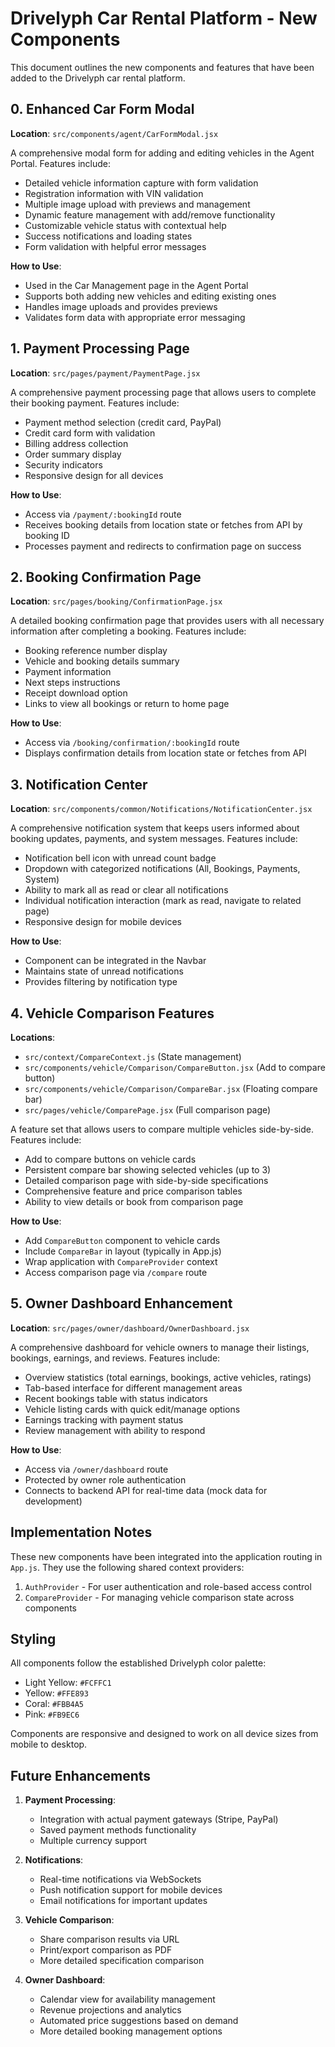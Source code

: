 # Drivelyph Car Rental Platform - New Components

This document outlines the new components and features that have been added to the Drivelyph car rental platform.

## 0. Enhanced Car Form Modal

**Location**: `src/components/agent/CarFormModal.jsx`

A comprehensive modal form for adding and editing vehicles in the Agent Portal. Features include:

- Detailed vehicle information capture with form validation
- Registration information with VIN validation
- Multiple image upload with previews and management
- Dynamic feature management with add/remove functionality
- Customizable vehicle status with contextual help
- Success notifications and loading states
- Form validation with helpful error messages

**How to Use**:
- Used in the Car Management page in the Agent Portal
- Supports both adding new vehicles and editing existing ones
- Handles image uploads and provides previews
- Validates form data with appropriate error messaging

## 1. Payment Processing Page

**Location**: `src/pages/payment/PaymentPage.jsx`

A comprehensive payment processing page that allows users to complete their booking payment. Features include:

- Payment method selection (credit card, PayPal)
- Credit card form with validation
- Billing address collection
- Order summary display
- Security indicators
- Responsive design for all devices

**How to Use**:
- Access via `/payment/:bookingId` route
- Receives booking details from location state or fetches from API by booking ID
- Processes payment and redirects to confirmation page on success

## 2. Booking Confirmation Page

**Location**: `src/pages/booking/ConfirmationPage.jsx`

A detailed booking confirmation page that provides users with all necessary information after completing a booking. Features include:

- Booking reference number display
- Vehicle and booking details summary
- Payment information
- Next steps instructions
- Receipt download option
- Links to view all bookings or return to home page

**How to Use**:
- Access via `/booking/confirmation/:bookingId` route
- Displays confirmation details from location state or fetches from API

## 3. Notification Center

**Location**: `src/components/common/Notifications/NotificationCenter.jsx`

A comprehensive notification system that keeps users informed about booking updates, payments, and system messages. Features include:

- Notification bell icon with unread count badge
- Dropdown with categorized notifications (All, Bookings, Payments, System)
- Ability to mark all as read or clear all notifications
- Individual notification interaction (mark as read, navigate to related page)
- Responsive design for mobile devices

**How to Use**:
- Component can be integrated in the Navbar
- Maintains state of unread notifications
- Provides filtering by notification type

## 4. Vehicle Comparison Features

**Locations**:
- `src/context/CompareContext.js` (State management)
- `src/components/vehicle/Comparison/CompareButton.jsx` (Add to compare button)
- `src/components/vehicle/Comparison/CompareBar.jsx` (Floating compare bar)
- `src/pages/vehicle/ComparePage.jsx` (Full comparison page)

A feature set that allows users to compare multiple vehicles side-by-side. Features include:

- Add to compare buttons on vehicle cards
- Persistent compare bar showing selected vehicles (up to 3)
- Detailed comparison page with side-by-side specifications
- Comprehensive feature and price comparison tables
- Ability to view details or book from comparison page

**How to Use**:
- Add `CompareButton` component to vehicle cards
- Include `CompareBar` in layout (typically in App.js)
- Wrap application with `CompareProvider` context
- Access comparison page via `/compare` route

## 5. Owner Dashboard Enhancement

**Location**: `src/pages/owner/dashboard/OwnerDashboard.jsx`

A comprehensive dashboard for vehicle owners to manage their listings, bookings, earnings, and reviews. Features include:

- Overview statistics (total earnings, bookings, active vehicles, ratings)
- Tab-based interface for different management areas
- Recent bookings table with status indicators
- Vehicle listing cards with quick edit/manage options
- Earnings tracking with payment status
- Review management with ability to respond

**How to Use**:
- Access via `/owner/dashboard` route
- Protected by owner role authentication
- Connects to backend API for real-time data (mock data for development)

## Implementation Notes

These new components have been integrated into the application routing in `App.js`. They use the following shared context providers:

1. `AuthProvider` - For user authentication and role-based access control
2. `CompareProvider` - For managing vehicle comparison state across components

## Styling

All components follow the established Drivelyph color palette:
- Light Yellow: `#FCFFC1`
- Yellow: `#FFE893`
- Coral: `#FBB4A5`
- Pink: `#FB9EC6`

Components are responsive and designed to work on all device sizes from mobile to desktop.

## Future Enhancements

1. **Payment Processing**:
   - Integration with actual payment gateways (Stripe, PayPal)
   - Saved payment methods functionality
   - Multiple currency support

2. **Notifications**:
   - Real-time notifications via WebSockets
   - Push notification support for mobile devices
   - Email notifications for important updates

3. **Vehicle Comparison**:
   - Share comparison results via URL
   - Print/export comparison as PDF
   - More detailed specification comparison

4. **Owner Dashboard**:
   - Calendar view for availability management
   - Revenue projections and analytics
   - Automated price suggestions based on demand
   - More detailed booking management options
